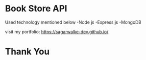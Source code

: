 # Book Store API
 Used technology mentioned below
 -Node js
 -Express js
 -MongoDB

visit my portfolio: https://sagarwalke-dev.github.io/
# Thank You